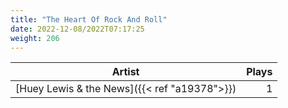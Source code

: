 ```yaml
---
title: "The Heart Of Rock And Roll"
date: 2022-12-08/2022T07:17:25
weight: 206
---
```




 Artist | Plays 
----- | -----:
[Huey Lewis & the News]({{< ref "a19378">}}) | 1
